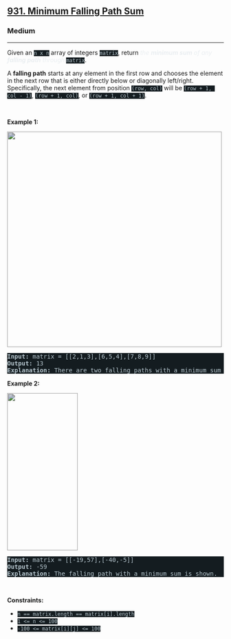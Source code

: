 <h2><a href="https://leetcode.com/problems/minimum-falling-path-sum/">931. Minimum Falling Path Sum</a></h2><h3>Medium</h3><hr><div><p>Given an <code style="background-color: rgb(20, 28, 32) !important; color: rgb(183, 198, 205) !important;">n x n</code> array of integers <code style="background-color: rgb(20, 28, 32) !important; color: rgb(183, 198, 205) !important;">matrix</code>, return <em style="color: rgb(234, 238, 241) !important;">the <strong>minimum sum</strong> of any <strong>falling path</strong> through</em> <code style="background-color: rgb(20, 28, 32) !important; color: rgb(183, 198, 205) !important;">matrix</code>.</p>

<p>A <strong>falling path</strong> starts at any element in the first row and chooses the element in the next row that is either directly below or diagonally left/right. Specifically, the next element from position <code style="background-color: rgb(20, 28, 32) !important; color: rgb(183, 198, 205) !important;">(row, col)</code> will be <code style="background-color: rgb(20, 28, 32) !important; color: rgb(183, 198, 205) !important;">(row + 1, col - 1)</code>, <code style="background-color: rgb(20, 28, 32) !important; color: rgb(183, 198, 205) !important;">(row + 1, col)</code>, or <code style="background-color: rgb(20, 28, 32) !important; color: rgb(183, 198, 205) !important;">(row + 1, col + 1)</code>.</p>

<p>&nbsp;</p>
<p><strong class="example">Example 1:</strong></p>
<img alt="" src="https://assets.leetcode.com/uploads/2021/11/03/failing1-grid.jpg" style="width: 499px; height: 500px; filter: saturate(0.9) brightness(0.8);">
<pre style="background-color: rgb(20, 28, 32) !important; color: rgb(182, 198, 206) !important;"><strong>Input:</strong> matrix = [[2,1,3],[6,5,4],[7,8,9]]
<strong>Output:</strong> 13
<strong>Explanation:</strong> There are two falling paths with a minimum sum as shown.
</pre>

<p><strong class="example">Example 2:</strong></p>
<img alt="" src="https://assets.leetcode.com/uploads/2021/11/03/failing2-grid.jpg" style="width: 164px; height: 365px; filter: saturate(0.9) brightness(0.8);">
<pre style="background-color: rgb(20, 28, 32) !important; color: rgb(182, 198, 206) !important;"><strong>Input:</strong> matrix = [[-19,57],[-40,-5]]
<strong>Output:</strong> -59
<strong>Explanation:</strong> The falling path with a minimum sum is shown.
</pre>

<p>&nbsp;</p>
<p><strong>Constraints:</strong></p>

<ul>
	<li><code style="background-color: rgb(20, 28, 32) !important; color: rgb(183, 198, 205) !important;">n == matrix.length == matrix[i].length</code></li>
	<li><code style="background-color: rgb(20, 28, 32) !important; color: rgb(183, 198, 205) !important;">1 &lt;= n &lt;= 100</code></li>
	<li><code style="background-color: rgb(20, 28, 32) !important; color: rgb(183, 198, 205) !important;">-100 &lt;= matrix[i][j] &lt;= 100</code></li>
</ul>
</div>